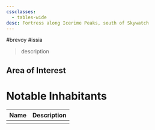 ```yaml
---
cssclasses:
  - tables-wide
desc: Fortress along Icerime Peaks, south of Skywatch
---
```

#brevoy #issia 

>description

## Area of Interest


# Notable Inhabitants

| Name | Description |
| ---- | ----------- |
|      |             |